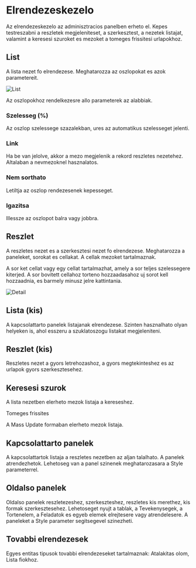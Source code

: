 # Elrendezeskezelo

Az elrendezeskezelo az adminisztracios panelben erheto el. Kepes testreszabni a reszletek megjeleniteset, a szerkesztest, a nezetek listajat, valamint a keresesi szuroket es mezoket a tomeges frissitesi urlapokhoz.

## List

A lista nezet fo elrendezese. Meghatarozza az oszlopokat es azok parametereit.

![List](../_static/images/administration/layout-manager/list.png)

Az oszlopokhoz rendelkezesre allo parameterek az alabbiak.

### Szelesseg (%)

Az oszlop szelessege szazalekban, ures az automatikus szelesseget jelenti.

### Link

Ha be van jelolve, akkor a mezo megjelenik a rekord reszletes nezetehez. Altalaban a nevmezoknel hasznalatos.

### Nem sorthato

Letiltja az oszlop rendezesenek kepesseget.

### Igazitsa

Illessze az oszlopot balra vagy jobbra.

## Reszlet

A reszletes nezet es a szerkesztesi nezet fo elrendezese. Meghatarozza a paneleket, sorokat es cellakat. A cellak mezoket tartalmaznak.

A sor ket cellat vagy egy cellat tartalmazhat, amely a sor teljes szelessegere kiterjed. A sor bovitett cellahoz torteno hozzaadasahoz uj sorot kell hozzaadnia, es barmely minusz jelre kattintania.

![Detail](../_static/images/administration/layout-manager/detail.png)

## Lista (kis)

A kapcsolattarto panelek listajanak elrendezese. Szinten hasznalhato olyan helyeken is, ahol esszeru a szuklatoszogu listakat megjeleniteni.

## Reszlet (kis)

Reszletes nezet a gyors letrehozashoz, a gyors megtekinteshez es az urlapok gyors szerkesztesehez.

## Keresesi szurok

A lista nezetben elerheto mezok listaja a kereseshez.

Tomeges frissites

A Mass Update formaban elerheto mezok listaja.

## Kapcsolattarto panelek

A kapcsolattartok listaja a reszletes nezetben az aljan talalhato. A panelek atrendezhetok. Lehetoseg van a panel szinenek meghatarozasara a Style parameterrel.

## Oldalso panelek

Oldalso panelek reszletezeshez, szerkeszteshez, reszletes kis merethez, kis formak szerkesztesehez. Lehetoseget nyujt a tablak, a Tevekenysegek, a Tortenelem, a Feladatok es egyeb elemek elrejtesere vagy atrendelesere. A paneleket a Style parameter segitsegevel szinezheti.

## Tovabbi elrendezesek

Egyes entitas tipusok tovabbi elrendezeseket tartalmaznak: Atalakitas olom, Lista fiokhoz.
